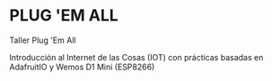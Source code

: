 # PLUG 'EM ALL

Taller Plug 'Em All

Introducción al Internet de las Cosas (IOT) con prácticas basadas en AdafruitIO y Wemos D1 Mini (ESP8266)
